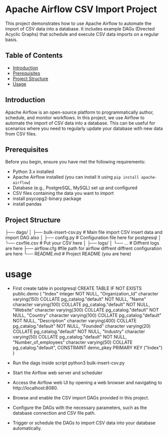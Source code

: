 # Apache Airflow CSV Import Project

This project demonstrates how to use Apache Airflow to automate the import of CSV data into a database. 
It includes example DAGs (Directed Acyclic Graphs) that schedule and execute CSV data imports on a regular basis.

## Table of Contents
- [Introduction](#introduction)
- [Prerequisites](#prerequisites)
- [Project Structure](#project-structure)
- [Usage](#usage)

## Introduction

Apache Airflow is an open-source platform to programmatically author, schedule, and monitor workflows. 
In this project, we use Airflow to automate the import of CSV data into a database. 
This can be useful for scenarios where you need to regularly update your database with new data from CSV files.

## Prerequisites

Before you begin, ensure you have met the following requirements:

- Python 3.x installed
- Apache Airflow installed (you can install it using `pip install apache-airflow`)
- Database (e.g., PostgreSQL, MySQL) set up and configured
- CSV files containing the data you want to import
- install psycopg2-binary package
- install pandas

## Project Structure


├── dags/
│   ├── bulk-insert-csv.py            # Main file import CSV insert data and import DAG also 
│   ├── config.py                     # Configuration file here for postgresql
│   └── csvfile.csv                   # Put your CSV here
│
├── logs/
│   └── ...                          # Diffrent logs are here
├── airflow.cfg                      #file path for airflow diffrent diffrent configuration are here
└── README.md                        # Project README (you are here)


# usage
- First create table in postgresql
    CREATE TABLE IF NOT EXISTS public.demo
    (
    "Index" integer NOT NULL,
    "Organization_Id" character varying(150) COLLATE pg_catalog."default" NOT NULL,
    "Name" character varying(100) COLLATE pg_catalog."default" NOT NULL,
    "Website" character varying(300) COLLATE pg_catalog."default" NOT NULL,
    "Country" character varying(100) COLLATE pg_catalog."default" NOT NULL,
    "Description" character varying(400) COLLATE pg_catalog."default" NOT NULL,
    "Founded" character varying(20) COLLATE pg_catalog."default" NOT NULL,
    "Industry" character varying(50) COLLATE pg_catalog."default" NOT NULL,
    "Number_of_employees" character varying(50) COLLATE pg_catalog."default",
    CONSTRAINT demo_pkey PRIMARY KEY ("Index")
    )
- Run the dags inside script python3 bulk-insert-csv.py

- Start the Airflow web server and scheduler

- Access the Airflow web UI by opening a web browser and navigating to http://localhost:8080.

- Browse and enable the CSV import DAGs provided in this project.

- Configure the DAGs with the necessary parameters, such as the database connection and CSV file path.

- Trigger or schedule the DAGs to import CSV data into your database automatically. 
